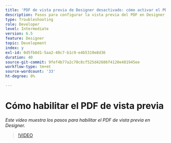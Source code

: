 ```yaml
---
title: 'PDF de vista previa de Designer desactivado: cómo activar el PDF de vista previa'
description: Pasos para configurar la vista previa del PDF en Designer
type: Troubleshooting
role: Developer
level: Intermediate
version: 6.5
feature: Designer
topic: Development
index: y
exl-id: 0d5fb8d1-5aa2-40c7-b1c9-e4b5319e8d36
duration: 40
source-git-commit: 9fef4b77a2c70c8cf525d42686f4120e481945ee
workflow-type: tm+mt
source-wordcount: '33'
ht-degree: 0%

---
```


# Cómo habilitar el PDF de vista previa

*Este vídeo muestra los pasos para habilitar el PDF de vista previa en Designer.*

>[!VIDEO](https://video.tv.adobe.com/v/335500?quality=12&learn=on)
